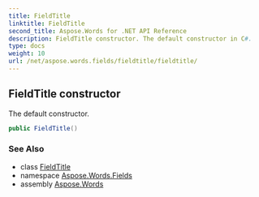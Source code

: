 ```yaml
---
title: FieldTitle
linktitle: FieldTitle
second_title: Aspose.Words for .NET API Reference
description: FieldTitle constructor. The default constructor in C#.
type: docs
weight: 10
url: /net/aspose.words.fields/fieldtitle/fieldtitle/
---
```

## FieldTitle constructor

The default constructor.

```csharp
public FieldTitle()
```

### See Also

* class [FieldTitle](../)
* namespace [Aspose.Words.Fields](../../fieldtitle/)
* assembly [Aspose.Words](../../../)
